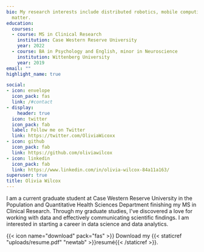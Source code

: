 ```yaml
---
bio: My research interests include distributed robotics, mobile computing and programmable
  matter.
education:
  courses:
  - course: MS in Clinical Research
    institution: Case Western Reserve University
    year: 2022
  - course: BA in Psychology and English, minor in Neuroscience
    institution: Wittenberg University
    year: 2019
email: ""
highlight_name: true

social:
- icon: envelope
  icon_pack: fas
  link: /#contact
- display:
    header: true
  icon: twitter
  icon_pack: fab
  label: Follow me on Twitter
  link: https://twitter.com/OliviaWicoxx
- icon: github
  icon_pack: fab
  link: https://github.com/oliviawilcox
- icon: linkedin
  icon_pack: fab
  link: https://www.linkedin.com/in/olivia-wilcox-84a11a163/
superuser: true
title: Olivia Wilcox
---
```


I am a current graduate student at Case Western Reserve University in the Population and Quantitative Health Sciences Department finishing my MS in Clinical Research. Through my graduate studies, I've discovered a love for working with data and effectively communicating scientific findings. I am interested in starting a career in data science and data analytics. 



{{< icon name="download" pack="fas" >}} Download my {{< staticref "uploads/resume.pdf" "newtab" >}}resumé{{< /staticref >}}.
